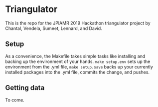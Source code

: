 # Triangulator

This is the repo for the JPIAMR 2019 Hackathon triangulator project by Chantal, Vendela, Sumeet, Lennard, and David.

## Setup

As a convenience, the Makefile takes simple tasks like installing and backing up the environment of your hands.
`make setup.env` sets up the environment from the .yml file, `make setup.save` backs up your currently installed packages into the .yml file, commits the change, and pushes.

## Getting data

To come.
